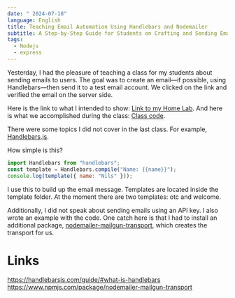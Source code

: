 ```yaml
---
date: " 2024-07-18"
language: English
title: Teaching Email Automation Using Handlebars and Nodemailer
subtitle: A Step-by-Step Guide for Students on Crafting and Sending Emails with Node.js
tags:
  - Nodejs
  - express
---
```

Yesterday, I had the pleasure of teaching a class for my students about sending emails to users. The goal was to create an email—if possible, using Handlebars—then send it to a test email account. We clicked on the link and verified the email on the server side.

Here is the link to what I intended to show: [Link to my Home Lab](https://github.com/KamilMr/lab/tree/master/nodejs/email). 
And here is what we accomplished during the class: [Class code](https://github.com/KamilMr/lab/tree/master/nodejs/email-class).

There were some topics I did not cover in the last class. For example, [Handlebars.js](https://handlebarsjs.com/installation/#npm-or-yarn-recommended).

How simple is this?
```js
import Handlebars from "handlebars";
const template = Handlebars.compile("Name: {{name}}");
console.log(template({ name: "Nils" }));
```
I use this to build up the email message. Templates are located inside the template folder. At the moment there are two templates: otc and welcome.

Additionally, I did not speak about sending emails using an API key. I also wrote an example with the code. One catch here is that I had to install an additional package, [nodemailer-mailgun-transport](https://www.npmjs.com/package/nodemailer-mailgun-transport), which creates the transport for us.

# Links
https://handlebarsjs.com/guide/#what-is-handlebars
https://www.npmjs.com/package/nodemailer-mailgun-transport

